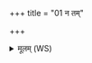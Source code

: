 +++
title = "01 न तम्"

+++
<details><summary>मूलम् (WS)</summary>

न तं यक्ष्मा अरुन्धते नैनं शपथो अश्नुते ।  
यं भेषजस्य गुग्गुलोः सुरभिर्गन्धो ऽश्नुते ॥ १ ॥
</details>